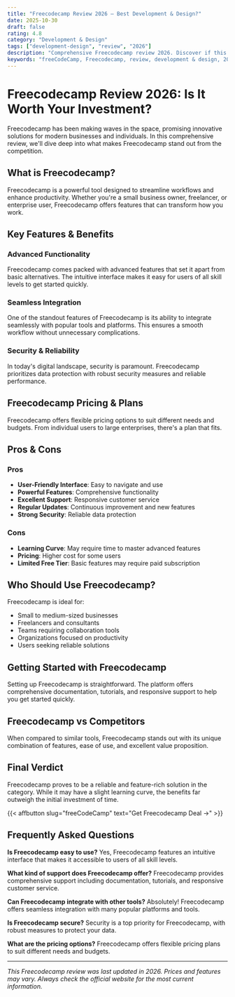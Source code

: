 ```yaml
---
title: "Freecodecamp Review 2026 – Best Development & Design?"
date: 2025-10-30
draft: false
rating: 4.8
category: "Development & Design"
tags: ["development-design", "review", "2026"]
description: "Comprehensive Freecodecamp review 2026. Discover if this  tool is the best choice for your needs."
keywords: "freeCodeCamp, Freecodecamp, review, development & design, 2026, best development & design"
---
```


# Freecodecamp Review 2026: Is It Worth Your Investment?

Freecodecamp has been making waves in the  space, promising innovative solutions for modern businesses and individuals. In this comprehensive review, we'll dive deep into what makes Freecodecamp stand out from the competition.

## What is Freecodecamp?

Freecodecamp is a powerful  tool designed to streamline workflows and enhance productivity. Whether you're a small business owner, freelancer, or enterprise user, Freecodecamp offers features that can transform how you work.

## Key Features & Benefits

### Advanced Functionality
Freecodecamp comes packed with advanced features that set it apart from basic alternatives. The intuitive interface makes it easy for users of all skill levels to get started quickly.

### Seamless Integration
One of the standout features of Freecodecamp is its ability to integrate seamlessly with popular tools and platforms. This ensures a smooth workflow without unnecessary complications.

### Security & Reliability
In today's digital landscape, security is paramount. Freecodecamp prioritizes data protection with robust security measures and reliable performance.

## Freecodecamp Pricing & Plans

Freecodecamp offers flexible pricing options to suit different needs and budgets. From individual users to large enterprises, there's a plan that fits.

## Pros & Cons

### Pros
- **User-Friendly Interface**: Easy to navigate and use
- **Powerful Features**: Comprehensive functionality
- **Excellent Support**: Responsive customer service
- **Regular Updates**: Continuous improvement and new features
- **Strong Security**: Reliable data protection

### Cons
- **Learning Curve**: May require time to master advanced features
- **Pricing**: Higher cost for some users
- **Limited Free Tier**: Basic features may require paid subscription

## Who Should Use Freecodecamp?

Freecodecamp is ideal for:
- Small to medium-sized businesses
- Freelancers and consultants
- Teams requiring collaboration tools
- Organizations focused on productivity
- Users seeking reliable  solutions

## Getting Started with Freecodecamp

Setting up Freecodecamp is straightforward. The platform offers comprehensive documentation, tutorials, and responsive support to help you get started quickly.

## Freecodecamp vs Competitors

When compared to similar tools, Freecodecamp stands out with its unique combination of features, ease of use, and excellent value proposition.

## Final Verdict

Freecodecamp proves to be a reliable and feature-rich solution in the  category. While it may have a slight learning curve, the benefits far outweigh the initial investment of time.

{{< affbutton slug="freeCodeCamp" text="Get Freecodecamp Deal →" >}}

## Frequently Asked Questions

**Is Freecodecamp easy to use?**
Yes, Freecodecamp features an intuitive interface that makes it accessible to users of all skill levels.

**What kind of support does Freecodecamp offer?**
Freecodecamp provides comprehensive support including documentation, tutorials, and responsive customer service.

**Can Freecodecamp integrate with other tools?**
Absolutely! Freecodecamp offers seamless integration with many popular platforms and tools.

**Is Freecodecamp secure?**
Security is a top priority for Freecodecamp, with robust measures to protect your data.

**What are the pricing options?**
Freecodecamp offers flexible pricing plans to suit different needs and budgets.

---

*This Freecodecamp review was last updated in 2026. Prices and features may vary. Always check the official website for the most current information.*
